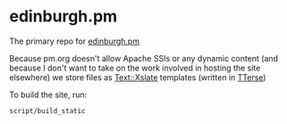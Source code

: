 edinburgh.pm
============

The primary repo for [edinburgh.pm](http://edinburgh.pm.org/)

Because pm.org doesn't allow Apache SSIs or any dynamic content (and because I 
don't want to take on the work involved in hosting the site elsewhere) we store
files as [Text::Xslate](http://search.cpan.org/perldoc?Text%3A%3AXslate) templates
(written in [TTerse](http://search.cpan.org/perldoc?Text%3A%3AXslate%3A%3ASyntax%3A%3ATTerse))

To build the site, run:

    script/build_static
